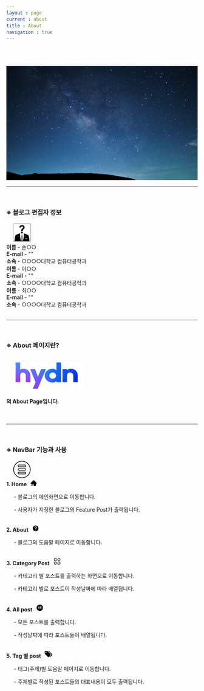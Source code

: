 ```yaml
---
layout : page
current : about
title : About
navigation : true
---
```


<html>
    <head> 
            <meta charset = 'utf-8'/>
            <link rel = "stylesheet" href="../css/about_style.css">
    </head>
    <body>
        <br/><br/><br/>
        <img src="../top_image.jpg" width="100%" height="300" alt="Hydn_Logo">
        <br/><hr size = "3px"/><br/>
        <div class = "page_body">
            <h3>※ 블로그 편집자 정보</h3> 
            &nbsp; &nbsp;
            <img src="../help.png" width="50" height="50" alt="도움말">
        </div>
        <div class = "information">
            <div class = "editior"> 
                <strong>이름</strong> - 손○○ <br/> 
                <strong>E-mail</strong> - "" <br/> 
                <strong>소속</strong> - ○○○○대학교 컴퓨터공학과<br/> 
            </div>
            <div class = "editior"> 
                <strong>이름</strong> - 이○○ <br/> 
                <strong>E-mail</strong> - "" <br/> 
                <strong>소속</strong> - ○○○○대학교 컴퓨터공학과<br/> 
            </div>
            <div class = "editior"> 
                <strong>이름</strong> - 최○○ <br/> 
                <strong>E-mail</strong> - "" <br/> 
                <strong>소속</strong> - ○○○○대학교 컴퓨터공학과<br/> 
            </div>
        </div>
        <br/><hr size = "3px"/><br/>
            <h3>※ About 페이지란?</h3> <br/>
            <div class = "introduction">
                &nbsp;&nbsp;&nbsp;&nbsp;&nbsp; <img src="../hydn_logo.png" width="180" height="70" alt="로고">
                &nbsp;&nbsp;<h4>의 About Page입니다.</h4>
            </div>
        <br/><hr size = "3px"/><br/>
        <div class = "page_body">
            <h3>※ NavBar 기능과 사용</h3>
            &nbsp; &nbsp;
            <img src="../menu.png" width="50" height="50" alt="메뉴">
        </div>
        <div class = "nav_bar">
            <div class = "nav"> 
                <strong>1. Home &nbsp; <img src="../home.png" width="16" height="16"> </strong>
                <p>&nbsp;&nbsp;&nbsp;&nbsp; - 블로그의 메인화면으로 이동합니다.</p>
                <p>&nbsp;&nbsp;&nbsp;&nbsp; - 사용자가 지정한 블로그의 Feature Post가 출력됩니다.</p>
            </div>
            <br/>
            <div class = "nav"> 
                <strong>2. About &nbsp; <img src="../help_icon.png" width="18" height="18"> </strong>
                <p>&nbsp;&nbsp;&nbsp;&nbsp; - 블로그의 도움말 페이지로 이동합니다.</p>
            </div>
            <br/>
            <div class = "nav"> 
                <strong>3. Category Post &nbsp; <img src="../category.png" width="20" height="20"> </strong>
                <p>&nbsp;&nbsp;&nbsp;&nbsp; - 카테고리 별 포스트를 출력하는 화면으로 이동합니다.</p>
                <p>&nbsp;&nbsp;&nbsp;&nbsp; - 카테고리 별로 포스트이 작성날짜에 따라 배열됩니다.</p>
            </div>
            <br/>
            <div class = "nav"> 
                <strong>4. All post &nbsp; <img src="../all.png" width="20" height="20"> </strong>
                <p>&nbsp;&nbsp;&nbsp;&nbsp; - 모든 포스트를 출력합니다.</p>
                <p>&nbsp;&nbsp;&nbsp;&nbsp; - 작성날짜에 따라 포스트들이 배열됩니다.</p>
            </div>
            <br/>
            <div class = "nav"> 
                <strong>5. Tag 별 post &nbsp; <img src="../tag.png" width="20" height="20"> </strong>
                <p>&nbsp;&nbsp;&nbsp;&nbsp; - 태그(주제)별 도움말 페이지로 이동합니다.</p>
                <p>&nbsp;&nbsp;&nbsp;&nbsp; - 주제별로 작성된 포스트들의 대표내용이 모두 출력됩니다.</p>
            </div>
        </div>
    </body>
</html>